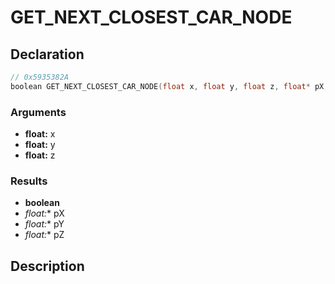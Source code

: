 # GET_NEXT_CLOSEST_CAR_NODE

## Declaration
```cpp
// 0x5935382A
boolean GET_NEXT_CLOSEST_CAR_NODE(float x, float y, float z, float* pX, float* pY, float* pZ);
```

### Arguments
- **float:** x
- **float:** y
- **float:** z

### Results
- **boolean**
- **float*:** pX
- **float*:** pY
- **float*:** pZ

## Description
